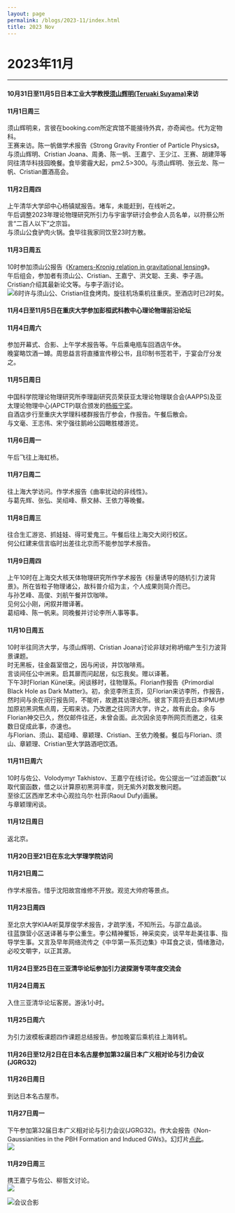 ```yaml
---
layout: page
permalink: /blogs/2023-11/index.html
title: 2023 Nov
---
```


# 2023年11月

---

#### 10月31日至11月5日日本工业大学教授[须山辉明(Teruaki Suyama)](http://www.th.phys.titech.ac.jp/cosmo/suyamaweb/home.html)来访

#### 11月1日周三

须山辉明来，言彼在booking.com所定宾馆不能接待外宾，亦奇闻也。代为定物科。<br>王赛来访。陈一帆做学术报告《Strong Gravity Frontier of Particle Physics》。<br>与须山辉明、Cristian Joana、周勇、陈一帆、王嘉宁、王少江、王赛、胡建萍等同往清华科技园晚餐。食毕雾霾大起，pm2.5>300。与须山辉明、张云龙、陈一帆、Cristian置酒高会。

#### 11月2日周四

上午清华大学邱中心杨镇斌报告。堵车，未能赶到，在线听之。<br>午后调整2023年理论物理研究所引力与宇宙学研讨会参会人员名单，以符蔡公所言“二百人以下”之宗旨。<br>与须山公食驴肉火锅。食毕往我家同饮至23时方散。

#### 11月3日周五

10时参加须山公报告《[Kramers-Kronig relation in gravitational lensing](http://www.itp.cas.cn/kxyj/xshd/xsbg/202310/t20231030_6910835.html)》。<br>午后组会，参加者有须山公、Cristian、王嘉宁、洪文聪、王奥、李子涵。Cristian介绍其最新论文等。与李子涵讨论。<br>![](/images/SuyamaVisit.jpg)6时许与须山公、Cristian往食烤肉。旋往机场乘机往重庆。至酒店时已2时矣。

#### 11月4日至11月5日在重庆大学参加彭桓武科教中心理论物理前沿论坛

#### 11月4日周六

参加开幕式、合影、上午学术报告等。午后乘电瓶车回酒店午休。<br>晚宴略饮酒一罇。周思益言将直播宣传穆公书，且印制书签若干，于宴会厅分发之。

#### 11月5日周日

中国科学院理论物理研究所李理副研究员荣获亚太理论物理联合会(AAPPS)及亚太理论物理中心(APCTP)联合颁发的[杨振宁奖](http://www.itp.cas.cn/xw/zhxw/202311/t20231107_6916456.html)。<br>自酒店步行至重庆大学理科楼群报告厅参会，作报告。午餐后散会。<br>与文毫、王志伟、宋宁强往鹅岭公园瞰胜楼游览。

#### 11月6日周一

午后飞往上海虹桥。

#### 11月7日周二

往上海大学访问。作学术报告《曲率扰动的非线性》。<br>与葛先辉、张弘、吴绍峰、蔡文赫、王依力等晚餐。

#### 11月8日周三

往合生汇游览、抓娃娃、得可爱鬼三。午餐后往上海交大闵行校区。<br>何公红建来信言临时出差往北京而不能参加学术报告。

#### 11月9日周四

上午10时在上海交大核天体物理研究所作学术报告《标量诱导的随机引力波背景》。所在皆粒子物理诸公，故科普介绍为主，个人成果则简介而已。<br>与孙艺峰、高俊、刘航午餐并饮咖啡。<br>见何公小刚，闲叙并赠译著。<br>葛绍峰、陈一帆来。同晚餐并讨论李所人事等事。

#### 11月10日周五

10时半往同济大学，与须山辉明、Cristian Joana讨论非球对称坍缩产生引力波背景课题。<br>时无黑板，往金磊室借之，因与闲谈，并饮咖啡焉。<br>言谈间任公中洲来。启其扉而问起居，似忘我矣。赠以译著。<br>下午3时Florian Künel来。闲谈移时，往物理系。Florian作报告《Primordial Black Hole as Dark Matter》。初，余览李所主页，见Florian来访李所，作报告，然时间与余在闵行报告同，不能听，故邀其访理论所。彼言下周将去日本IPMU参加原初黑洞焦点周，无暇来访。乃改邀之往同济大学，许之，故有此会。余与Florian神交已久，然仅邮件往还，未曾会面。此次因余览李所网页而邀之，往来数日促成此事，亦速也。<br>与Florian、须山、葛绍峰、章颖理、Cristian、王依力晚餐。餐后与Florian、须山、章颖理、Cristian至大学路酒吧饮酒。

#### 11月11日周六

10时与佐公、Volodymyr Takhistov、王嘉宁在线讨论。佐公提出一“过滤函数”以取代窗函数，借之以计算原初黑洞丰度，则无紫外对数发散问题。<br>至徐汇区西岸艺术中心观拉乌尔·杜菲(Raoul Dufy)画展。<br>与章颖理闲谈。

#### 11月12日周日

返北京。

#### 11月20日至21日在东北大学理学院访问

#### 11月21日周二

作学术报告。惜乎沈阳故宫维修不开放。观览大帅府等景点。

#### 11月23日周四

至北京大学KIAA听莫厚俊学术报告，才疏学浅，不知所云。与邵立晶谈。<br>往蓝旗营小区送译著与李公重生。李公精神矍铄，神采奕奕，谈早年赴美往事、指导学生事。又言及早年网络流传之《中华第一系页边集》中耳食之谈，情绪激动，必咬文嚼字，以正其源。

#### 11月24日至25日在三亚清华论坛参加引力波探测专项年度交流会

#### 11月24日周五

入住三亚清华论坛客房。游泳1小时。

#### 11月25日周六

为引力波模板课题四作课题总结报告。参加晚宴后乘机往上海转机。

#### 11月26日至12月2日在日本名古屋参加第32届日本广义相对论与引力会议(JGRG32)

#### 11月26日周日

到达日本名古屋市。

#### 11月27日周一

下午参加第32届日本广义相对论与引力会议(JGRG32)。作大会报告《Non-Gaussianities in the PBH Formation and Induced GWs》。幻灯片[点此](./pdf/JGRG32.pdf)。<br>![](/images/JGRG32-1.jpg)

#### 11月29日周三

携王嘉宁与佐公、柳哲文讨论。<br>![](/images/JGRG32-2.jpg)

![会议合影](/images/JGRG32-3.jpg)